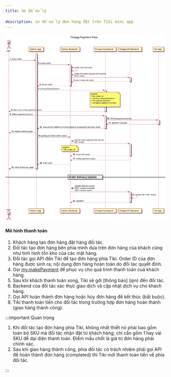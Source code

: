 ```yaml
---
title: Sơ đồ xử lý

description: sơ đồ xử lý đơn hàng đặt trên Tiki mini app
---
```


![Sơ đồ xử lý](payment_flow.svg)

#### Mô hình thanh toán

1. Khách hàng tạo đơn hàng đặt hàng đối tác.
2. Đối tác tạo đơn hàng bên phía mình dựa trên đơn hàng của khách cũng như tình hình tồn kho của các mặt hàng.
3. Đối tác gọi API đến Tiki để tạo đơn hàng phía Tiki. Order ID của đơn hàng được sinh ra; nội dung đơn hàng hoàn toàn do đối tác quyết định.
4. Gọi [my.makePayment](/docs/api/open/make-payment) để phục vụ cho quá trình thanh toán cuả khách hàng.
5. Sau khi khách thanh toán xong, Tiki sẽ gởi [thông báo] (ipn) đến đối tác.
6. Backend của đối tác xác thực giao dịch và cập nhật dịch vụ cho khách hàng.
7. Gọi API hoàn thành đơn hàng hoặc hủy đơn hàng để kết thúc (bắt buộc).
8. Tiki thanh toán tiền cho đối tác trong trường hợp đơn hàng hoàn thành (giao hàng thành công).


:::important Quan trọng

1. Khi đối tác tạo đơn hàng phía Tiki, không nhất thiết nó phải bao gồm toàn bộ SKU mà đối tác nhận đặt từ khách hàng; chỉ cần gồm 1 hay vài SKU để dại diện thanh toán. Điểm mấu chốt là giá trị đơn hàng phải chính xác.
2. Sau khi giao hàng thành công, phía đối tác có trách nhiệm phải gọi API để hoàn thành đơn hàng (completed) thì Tiki mới thanh toán tiền về phía đối tác.

:::

